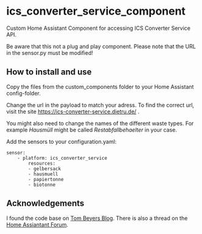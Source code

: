 # ics_converter_service_component
Custom Home Assistant Component for accessing ICS Converter Service API.

Be aware that this not a plug and play component. Please note that the URL in the sensor.py must be modified!

## How to install and use
Copy the files from the custom_components folder to your Home Assistant config-folder.

Change the url in the payload to match your adress.
To find the correct url, visit the site https://ics-converter-service.dietru.de/ .

You might also need to change the names of the different waste types. For example _Hausmüll_ might be called _Restabfallbehaelter_ in your case.

Add the sensors to your configuration.yaml:

    sensor:
        - platform: ics_converter_service
            resources:
            - gelbersack
            - hausmuell
            - papiertonne
            - biotonne

## Acknowledgements
I found the code base on [Tom Beyers Blog](https://beyer-tom.de/blog/2018/11/home-assistant-integration-abfall-io-waste-collection-dates/).
There is also a thread on the [Home Assiantant Forum](https://community.home-assistant.io/t/home-assistant-integration-of-abfall-io-waste-collection-dates-schedule/80160).
